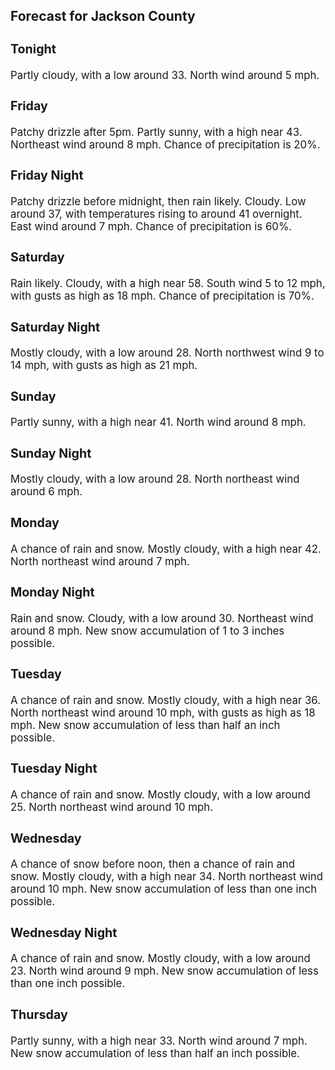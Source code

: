 <div>
   <h2>Forecast for Jackson County</h2>
   <p>
      <div style="font-size:120%">
         <h3>Tonight</h3>Partly cloudy, with a low around 33. North wind around 5 mph.<br></div>
   </p>
   <p>
      <div style="font-size:120%">
         <h3>Friday</h3>Patchy drizzle after 5pm. Partly sunny, with a high near 43. Northeast wind around 8 mph. Chance of precipitation is 20%.<br></div>
   </p>
   <p>
      <div style="font-size:120%">
         <h3>Friday Night</h3>Patchy drizzle before midnight, then rain likely. Cloudy. Low around 37, with temperatures rising to around 41 overnight.
         East wind around 7 mph. Chance of precipitation is 60%.<br></div>
   </p>
   <p>
      <div style="font-size:120%">
         <h3>Saturday</h3>Rain likely. Cloudy, with a high near 58. South wind 5 to 12 mph, with gusts as high as 18 mph. Chance of precipitation is
         70%.<br></div>
   </p>
   <p>
      <div style="font-size:120%">
         <h3>Saturday Night</h3>Mostly cloudy, with a low around 28. North northwest wind 9 to 14 mph, with gusts as high as 21 mph.<br></div>
   </p>
   <p>
      <div style="font-size:120%">
         <h3>Sunday</h3>Partly sunny, with a high near 41. North wind around 8 mph.<br></div>
   </p>
   <p>
      <div style="font-size:120%">
         <h3>Sunday Night</h3>Mostly cloudy, with a low around 28. North northeast wind around 6 mph.<br></div>
   </p>
   <p>
      <div style="font-size:120%">
         <h3>Monday</h3>A chance of rain and snow. Mostly cloudy, with a high near 42. North northeast wind around 7 mph.<br></div>
   </p>
   <p>
      <div style="font-size:120%">
         <h3>Monday Night</h3>Rain and snow. Cloudy, with a low around 30. Northeast wind around 8 mph. New snow accumulation of 1 to 3 inches possible.<br></div>
   </p>
   <p>
      <div style="font-size:120%">
         <h3>Tuesday</h3>A chance of rain and snow. Mostly cloudy, with a high near 36. North northeast wind around 10 mph, with gusts as high as 18
         mph. New snow accumulation of less than half an inch possible.<br></div>
   </p>
   <p>
      <div style="font-size:120%">
         <h3>Tuesday Night</h3>A chance of rain and snow. Mostly cloudy, with a low around 25. North northeast wind around 10 mph.<br></div>
   </p>
   <p>
      <div style="font-size:120%">
         <h3>Wednesday</h3>A chance of snow before noon, then a chance of rain and snow. Mostly cloudy, with a high near 34. North northeast wind around
         10 mph. New snow accumulation of less than one inch possible.<br></div>
   </p>
   <p>
      <div style="font-size:120%">
         <h3>Wednesday Night</h3>A chance of rain and snow. Mostly cloudy, with a low around 23. North wind around 9 mph. New snow accumulation of less than
         one inch possible.<br></div>
   </p>
   <p>
      <div style="font-size:120%">
         <h3>Thursday</h3>Partly sunny, with a high near 33. North wind around 7 mph. New snow accumulation of less than half an inch possible.<br></div>
   </p>
</div>